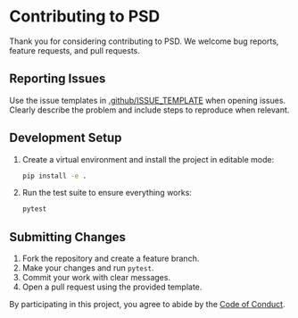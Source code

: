 # Contributing to PSD

Thank you for considering contributing to PSD. We welcome bug reports, feature requests, and pull requests.

## Reporting Issues

Use the issue templates in [\.github/ISSUE_TEMPLATE](.github/ISSUE_TEMPLATE) when opening issues. Clearly describe the problem and include steps to reproduce when relevant.

## Development Setup

1. Create a virtual environment and install the project in editable mode:
   ```bash
   pip install -e .
   ```
2. Run the test suite to ensure everything works:
   ```bash
   pytest
   ```

## Submitting Changes

1. Fork the repository and create a feature branch.
2. Make your changes and run `pytest`.
3. Commit your work with clear messages.
4. Open a pull request using the provided template.

By participating in this project, you agree to abide by the [Code of Conduct](CODE_OF_CONDUCT.md).

